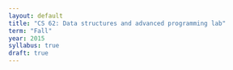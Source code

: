 ```yaml
---
layout: default
title: "CS 62: Data structures and advanced programming lab"
term: "Fall"
year: 2015
syllabus: true
draft: true
---
```

